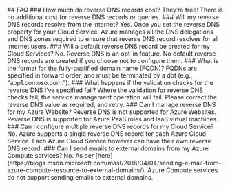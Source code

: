 <BR> 
## FAQ 
### How much do reverse DNS records cost?
They’re free!  There is no additional cost for reverse DNS records or queries.
### Will my reverse DNS records resolve from the internet?
Yes. Once you set the reverse DNS property for your Cloud Service, Azure manages all the DNS delegations and DNS zones required to ensure that reverse DNS record resolves for all internet users.
### Will a default reverse DNS record be created for my Cloud Services?
No. Reverse DNS is an opt-in feature. No default reverse DNS records are created if you choose not to configure them.
### What is the format for the fully-qualified domain name (FQDN)?
FQDNs are specified in forward order, and must be terminated by a dot (e.g., “app1.contoso.com.”).
### What happens if the validation checks for the reverse DNS I’ve specified fail?
Where the validation for reverse DNS checks fail, the service management operation will fail. Please correct the reverse DNS value as required, and retry.
### Can I manage reverse DNS for my Azure Website?
Reverse DNS is not supported for Azure Websites. Reverse DNS is supported for Azure PaaS roles and IaaS virtual machines.
### Can I configure multiple reverse DNS records for my Cloud Service?
No. Azure supports a single reverse DNS record for each Azure Cloud Service. Each Azure Cloud Service however can have their own reverse DNS record.
### Can I send emails to external domains from my Azure Compute services?
No. As per [here](https://blogs.msdn.microsoft.com/mast/2016/04/04/sending-e-mail-from-azure-compute-resource-to-external-domains/), Azure Compute services do not support sending emails to external domains.
